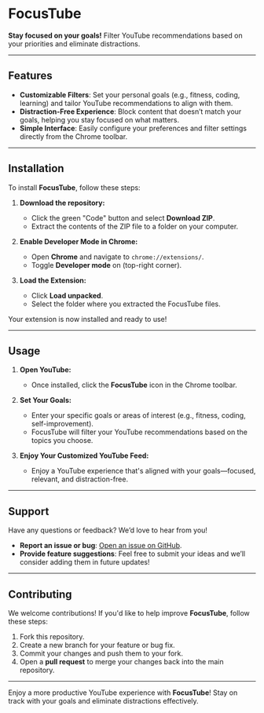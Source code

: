 # FocusTube

**Stay focused on your goals!** Filter YouTube recommendations based on your priorities and eliminate distractions.

---

## Features

- **Customizable Filters**: Set your personal goals (e.g., fitness, coding, learning) and tailor YouTube recommendations to align with them.
- **Distraction-Free Experience**: Block content that doesn’t match your goals, helping you stay focused on what matters.
- **Simple Interface**: Easily configure your preferences and filter settings directly from the Chrome toolbar.

---

## Installation

To install **FocusTube**, follow these steps:

1. **Download the repository:**
   - Click the green "Code" button and select **Download ZIP**.
   - Extract the contents of the ZIP file to a folder on your computer.

2. **Enable Developer Mode in Chrome:**
   - Open **Chrome** and navigate to `chrome://extensions/`.
   - Toggle **Developer mode** on (top-right corner).

3. **Load the Extension:**
   - Click **Load unpacked**.
   - Select the folder where you extracted the FocusTube files.

Your extension is now installed and ready to use!

---

## Usage

1. **Open YouTube:**
   - Once installed, click the **FocusTube** icon in the Chrome toolbar.

2. **Set Your Goals:**
   - Enter your specific goals or areas of interest (e.g., fitness, coding, self-improvement).
   - FocusTube will filter your YouTube recommendations based on the topics you choose.

3. **Enjoy Your Customized YouTube Feed:**
   - Enjoy a YouTube experience that's aligned with your goals—focused, relevant, and distraction-free.

---

## Support

Have any questions or feedback? We’d love to hear from you!

- **Report an issue or bug**: [Open an issue on GitHub](https://github.com/Tirthchoksi22/FocusTube/issues).
- **Provide feature suggestions**: Feel free to submit your ideas and we’ll consider adding them in future updates!

---

## Contributing

We welcome contributions! If you'd like to help improve **FocusTube**, follow these steps:

1. Fork this repository.
2. Create a new branch for your feature or bug fix.
3. Commit your changes and push them to your fork.
4. Open a **pull request** to merge your changes back into the main repository.

---

Enjoy a more productive YouTube experience with **FocusTube**! Stay on track with your goals and eliminate distractions effectively.
